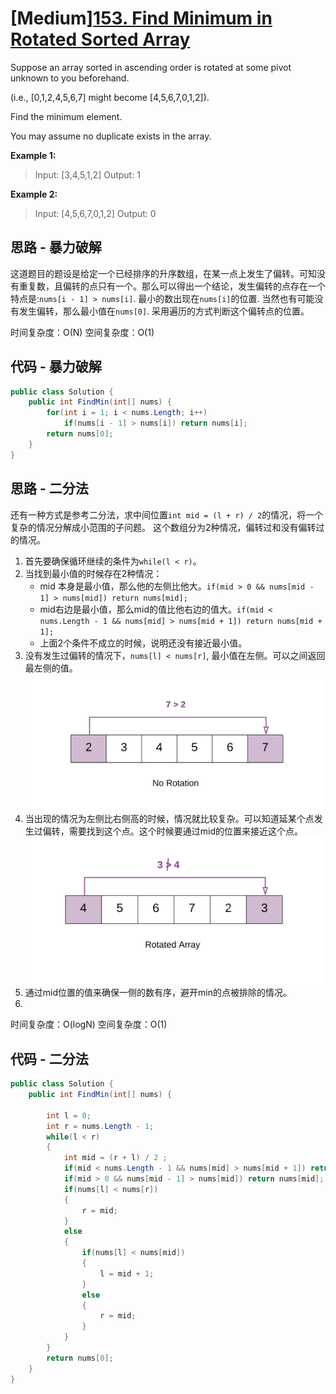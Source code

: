 # [Medium][153. Find Minimum in Rotated Sorted Array](https://leetcode.com/problems/find-minimum-in-rotated-sorted-array/)

Suppose an array sorted in ascending order is rotated at some pivot unknown to you beforehand.

(i.e.,  [0,1,2,4,5,6,7] might become  [4,5,6,7,0,1,2]).

Find the minimum element.

You may assume no duplicate exists in the array.

**Example 1:**

> Input: [3,4,5,1,2]
> Output: 1

**Example 2:**

> Input: [4,5,6,7,0,1,2]
> Output: 0

## 思路 - 暴力破解

这道题目的题设是给定一个已经排序的升序数组，在某一点上发生了偏转。可知没有重复数，且偏转的点只有一个。那么可以得出一个结论，发生偏转的点存在一个特点是:`nums[i - 1] > nums[i]`. 最小的数出现在`nums[i]`的位置. 当然也有可能没有发生偏转，那么最小值在`nums[0]`. 采用遍历的方式判断这个偏转点的位置。

时间复杂度：O(N)
空间复杂度：O(1)

## 代码 - 暴力破解

```csharp
public class Solution {
    public int FindMin(int[] nums) {
        for(int i = 1; i < nums.Length; i++)
            if(nums[i - 1] > nums[i]) return nums[i];
        return nums[0];
    }
}
```

## 思路 - 二分法

还有一种方式是参考二分法，求中间位置`int mid = (l + r) / 2`的情况，将一个复杂的情况分解成小范围的子问题。
这个数组分为2种情况，偏转过和没有偏转过的情况。

1. 首先要确保循环继续的条件为`while(l < r)`。
2. 当找到最小值的时候存在2种情况：
   * mid 本身是最小值，那么他的左侧比他大。`if(mid > 0 && nums[mid - 1] > nums[mid]) return nums[mid];`
   * mid右边是最小值，那么mid的值比他右边的值大。`if(mid < nums.Length - 1 && nums[mid] > nums[mid + 1]) return nums[mid + 1];`
   * 上面2个条件不成立的时候，说明还没有接近最小值。
3. 没有发生过偏转的情况下，`nums[l] < nums[r]`, 最小值在左侧。可以之间返回最左侧的值。
![img](image/figure1.png)
4. 当出现的情况为左侧比右侧高的时候，情况就比较复杂。可以知道延某个点发生过偏转，需要找到这个点。这个时候要通过mid的位置来接近这个点。
![img](image/figure2.png)
5. 通过mid位置的值来确保一侧的数有序，避开min的点被排除的情况。
6. 

时间复杂度：O(logN)
空间复杂度：O(1)

## 代码 - 二分法

```csharp
public class Solution {
    public int FindMin(int[] nums) {

        int l = 0;
        int r = nums.Length - 1;
        while(l < r)
        {
            int mid = (r + l) / 2 ;
            if(mid < nums.Length - 1 && nums[mid] > nums[mid + 1]) return nums[mid + 1];
            if(mid > 0 && nums[mid - 1] > nums[mid]) return nums[mid];
            if(nums[l] < nums[r])
            {
                r = mid;
            }
            else
            {
                if(nums[l] < nums[mid])
                {
                    l = mid + 1;
                }
                else
                {
                    r = mid;
                }
            }
        }
        return nums[0];
    }
}
```
